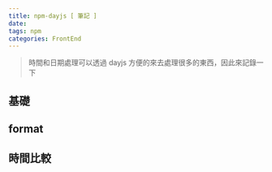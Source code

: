 ```yaml
---
title: npm-dayjs [ 筆記 ]
date:
tags: npm
categories: FrontEnd
---
```


> 時間和日期處理可以透過 dayjs 方便的來去處理很多的東西，因此來記錄一下

## 基礎

## format

## 時間比較
